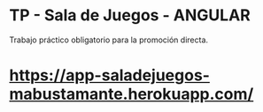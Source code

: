 # TP - Sala de Juegos - ANGULAR
Trabajo práctico obligatorio para la promoción directa.

#  https://app-saladejuegos-mabustamante.herokuapp.com/
